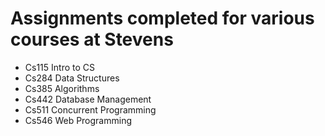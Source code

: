 # Assignments completed for various courses at Stevens
- Cs115 Intro to CS
- Cs284 Data Structures
- Cs385 Algorithms
- Cs442 Database Management
- Cs511 Concurrent Programming
- Cs546 Web Programming

